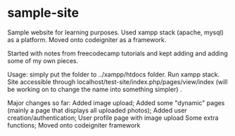 # sample-site #

Sample website for learning purposes. Used xampp stack (apache, mysql) as a platform. Moved onto codeigniter as a framework.

Started with notes from freecodecamp tutorials and kept adding and adding some of my own pieces.

Usage: simply put the folder to ../xampp/htdocs folder. Run xampp stack. Site accessible through localhost/test-site/index.php/pages/view/index (will be working on to change the name into something simpler) .


Major changes so far:
Added image upload;
Added some "dynamic" pages (mainly a page that displays all uploaded photos);
Added user creation/authentication; User profile page with image upload
Some extra functions;
Moved onto codeigniter framework
